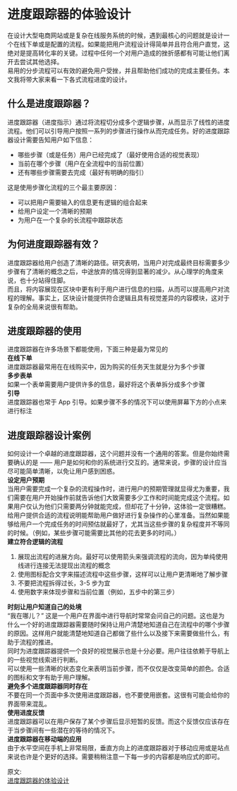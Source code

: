 # 进度跟踪器的体验设计
在设计大型电商网站或是复杂在线服务系统的时候，遇到最核心的问题就是设计一个在线下单或是配置的流程。如果能把用户流程设计得简单并且符合用户直觉，这绝对是提高转化率的关键。过程中任何一个对用户造成的挫折感都有可能让他们离开去尝试其他选择。  
易用的分步流程可以有效的避免用户受挫，并且帮助他们成功的完成主要任务。本文我将带大家来看一下各式流程进度的设计。  
## 什么是进度跟踪器？
进度跟踪器（进度指示）通过将流程切分成多个逻辑步骤，从而显示了线性的进度流程。他们可以引导用户按照一系列的步骤进行操作从而完成任务。好的进度跟踪器设计需要告知用户如下信息：  
- 哪些步骤（或是任务）用户已经完成了（最好使用合适的视觉表现）
- 当前在哪个步骤（用户在全流程中的当前位置）
- 还有哪些步骤需要去完成（最好有明确的指引）

这是使用步骤化流程的三个最主要原因：  
- 可以把用户需要输入的信息更有逻辑的组合起来
- 给用户设定一个清晰的预期
- 为用户在一个复杂的长流程中跟踪状态

## 为何进度跟踪器有效？
进度跟踪器给用户创造了清晰的路径。研究表明，当用户对完成最终目标需要多少步骤有了清晰的概念之后，中途放弃的情况得到显著的减少。从心理学的角度来说，也十分站得住脚。  
而且，将内容展现在区块中更有利于用户进行信息的扫描，从而可以提高用户对流程的理解。事实上，区块设计能提供符合逻辑且具有视觉差异的内容模块，这对于复杂的全局来说很有帮助。  
## 进度跟踪器的使用
进度跟踪器在许多场景下都能使用，下面三种是最为常见的  
**在线下单**  
进度跟踪器最常用在在线购买中，因为购买的任务天生就是分为多个步骤  
**多步表单**  
如果一个表单需要用户提供许多的信息，最好将这个表单拆分成多个步骤  
**引导**  
进度跟踪器也常于 App 引导。如果步骤不多的情况下可以使用屏幕下方的小点来进行标注  

## 进度跟踪器设计案例
如何设计一个卓越的进度跟踪器，这个问题并没有一个通用的答案。但是你始终需要确认的是 —— 用户是如何和你的系统进行交互的。通常来说，步骤的设计应当尽可能简单清晰，以免让用户感到困惑。  
**设定用户预期**  
当用户需要完成一个复杂的流程操作时，进行用户的预期管理就显得尤为重要，我们需要在用户开始操作前就告诉他们大致需要多少工作和时间能完成这个流程。如果用户仅认为他们只需要两分钟就能完成，但却花了十分钟，这体验一定很糟糕。  
给用户提供合适的流程说明能帮助用户做好进行复杂操作的心里准备。当然如果能够给用户一个完成任务的时间预估就最好了，尤其当这些步骤的复杂程度并不等同的时候。（例如，某些步骤可能需要比其他的花去更多的时间。）  
**建立符合逻辑的流程**  
1. 展现出流程的进展方向。最好可以使用箭头来强调流程的流向，因为单纯使用线进行连接无法提现出流程的概念
2. 使用图标配合文字来描述流程中这些步骤，这样可以让用户更清晰地了解步骤
3. 不要把流程拆得过长，3-5 步为宜
4. 使用数字来体现步骤和当前位置（例如，五步中的第三步）

**时刻让用户知道自己的处境**  
“我在哪儿？” 这是一个用户在界面中进行导航时常常会问自己的问题。这也是为什么一个好的进度跟踪器需要随时保持让用户清楚地知道自己在流程中的哪个步骤的原因。这样用户就能清楚地知道自己都做了些什么以及接下来需要做些什么，有助于流程的推进。  
同时为进度跟踪器提供一个良好的视觉展示也是十分必要。用户往往依赖于导航上的一些视觉线索进行判断。  
可以使用一些清晰的状态变化来表明当前步骤，而不仅仅是改变简单的颜色。合适的图标和文字有助于用户理解。  
**避免多个进度跟踪器同时存在**  
不要在同一个页面中多次使用进度跟踪器，也不要使用嵌套。这很有可能会给你的界面带来混乱。  
**使用进度反馈**  
进度跟踪器可以在用户保存了某个步骤后显示短暂的反馈。而这个反馈仅应该存在于当步骤间有一些潜在的等待的情况下。  
**进度跟踪器在移动端的应用**  
由于水平空间在手机上非常局限，垂直方向上的进度跟踪器对于移动应用或是站点来说也许是个更好的选择。需要稍稍注意一下每一步的内容都是响应式的即可。


原文:  
[进度跟踪器的体验设计](https://mp.weixin.qq.com/s/aSk1o1d_ek3AECYju-2Aow)
